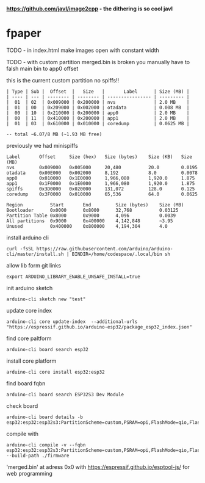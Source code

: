 #### https://github.com/javl/image2cpp - the dithering is so cool javl



# fpaper


TODO - in index.html make images open with constant width

TODO - with custom partition merged.bin is broken you manually have to falsh main bin to app0 offset

this is the current custom partition no spiffs!!

```
| Type | Sub |  Offset  |   Size   |       Label      | Size (MB) |
| ---- | --- | -------- | -------- | ---------------- | --------- |
|  01  | 02  | 0x009000 | 0x200000 | nvs              | 2.0 MB    |
|  01  | 00  | 0x209000 | 0x002000 | otadata          | 0.008 MB  |
|  00  | 10  | 0x210000 | 0x200000 | app0             | 2.0 MB    |
|  00  | 11  | 0x410000 | 0x200000 | app1             | 2.0 MB    |
|  01  | 03  | 0x610000 | 0x010000 | coredump         | 0.0625 MB |

-- total ~6.07/8 MB (~1.93 MB free)
```

previously we had minispiffs
```
Label       Offset     Size (hex)   Size (bytes)    Size (KB)   Size (MB)
nvs         0x009000   0x005000     20,480          20.0        0.0195
otadata     0x00E000   0x002000     8,192           8.0	        0.0078
app0        0x010000   0x1E0000     1,966,080       1,920.0     1.875
app1        0x1F0000   0x1E0000     1,966,080       1,920.0     1.875
spiffs      0x3D0000   0x020000     131,072         128.0       0.125
coredump    0x3F0000   0x010000     65,536          64.0        0.0625

Region          Start       End         Size (bytes)    Size (MB)
Bootloader      0x0000      0x8000      32,768          0.03125
Partition Table 0x8000      0x9000      4,096           0.0039
All partitions  0x9000      0x400000    4,142,848       ~3.95
Unused          0x400000    0x800000    4,194,304       4.0
```

install arduino cli
```
curl -fsSL https://raw.githubusercontent.com/arduino/arduino-cli/master/install.sh | BINDIR=/home/codespace/.local/bin sh
```

allow lib form git links
```
export ARDUINO_LIBRARY_ENABLE_UNSAFE_INSTALL=true
```


init arduino sketch
```
arduino-cli sketch new "test"
```

update core index
```
arduino-cli core update-index  --additional-urls "https://espressif.github.io/arduino-esp32/package_esp32_index.json"
```

find core paltform
```
arduino-cli board search esp32
```

install core platform 
```
arduino-cli core install esp32:esp32
```

find board fqbn
```
arduino-cli board search ESP32S3 Dev Module
```

check board
```
arduino-cli board details -b esp32:esp32:esp32s3:PartitionScheme=custom,PSRAM=opi,FlashMode=qio,FlashSize=8M
```

compile with
```
arduino-cli compile -v --fqbn esp32:esp32:esp32s3:PartitionScheme=custom,PSRAM=opi,FlashMode=qio,FlashSize=8M --build-path ./firmware
```

'merged.bin' at adress 0x0 with https://espressif.github.io/esptool-js/ for web programming
